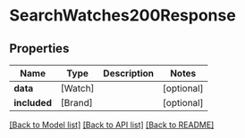 # SearchWatches200Response

## Properties
Name | Type | Description | Notes
------------ | ------------- | ------------- | -------------
**data** | [Watch] |  | [optional] 
**included** | [Brand] |  | [optional] 

[[Back to Model list]](../README.md#documentation-for-models) [[Back to API list]](../README.md#documentation-for-api-endpoints) [[Back to README]](../README.md)



